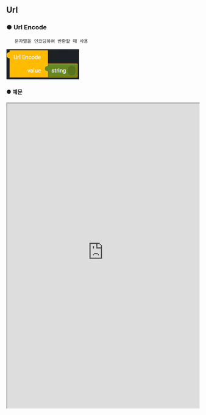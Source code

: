 ## Url

### ● Url Encode

       문자열을 인코딩하여 반환할 때 사용

![](../../img/assets/image%20%28175%29.png)

#### ● 예문

<iframe
    src="https://d1sxhpvag16wqc.cloudfront.net/v3.1.0/url/url_encode"
    width="100%"
    height="800px"
    allow=""
    sandbox="allow-scripts allow-same-origin" />
<div class="display-pdf">
    <p><img src="../../img/assets/image%20%28460%29.png" alt="" /></p>
    <p><img src="../../img/assets/image%20%28433%29.png" alt="" /></p>
</div>

#### ● 결과

```text
{
  "result": {
    "urlEncode": "https%3A%2F%2Fsearch.naver.com%2Fsearch.naver%3Fwhere%3Dnews%26sm%3Dtab_jum%26query%3D%25EC%2597%2594%25ED%2584%25B0%25ED%2594%258C"
  }
}
```

### ● Url Decode

        인코딩 된 문자열을 원래 문자열로 원복할 때 사용

![](../../img/assets/image%20%28117%29.png)

#### ● 예문

<iframe
    src="https://d1sxhpvag16wqc.cloudfront.net/v3.1.0/url/url_decode"
    width="100%"
    height="800px"
    allow=""
    sandbox="allow-scripts allow-same-origin" />
<div class="display-pdf">
    <p><img src="../../img/assets/image%20%28414%29.png" alt="" /></p>
    <p><img src="../../img/assets/image%20%28413%29.png" alt="" /></p>
</div>

#### ● 결과

```text
{
  "result": {
    "urlEncode": "https%3A%2F%2Fsearch.naver.com%2Fsearch.naver%3Fwhere%3Dnews%26sm%3Dtab_jum%26query%3D%25EC%2597%2594%25ED%2584%25B0%25ED%2594%258C",
    "urlDecode": "https://search.naver.com/search.naver?where=news&sm=tab_jum&query=%EC%97%94%ED%84%B0%ED%94%8C"
  }
}
```
